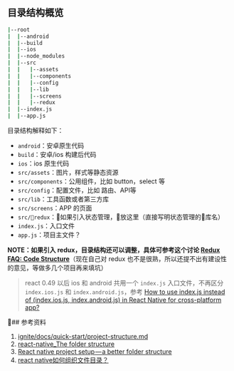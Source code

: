 ## 目录结构概览

```bash
|--root
|  |--android 
|  |--build
|  |--ios
|  |--node_modules
|  |--src
|  |   |--assets
|  |   |--components
|  |   |--config
|  |   |--lib
|  |   |--screens
|  |   |--redux
|  |--index.js
|  |--app.js
``` 

目录结构解释如下：   

- `android`：安卓原生代码
- `build`：安卓/ios 构建后代码
- `ios`：ios 原生代码
- `src/assets`：图片，样式等静态资源
- `src/components`：公用组件，比如 button，select 等
- `src/config`：配置文件，比如 路由、API等
- `src/lib`：工具函数或者第三方库
- `src/screens`：APP 的页面
- `src/redux`：如果引入状态管理，放这里（直接写明状态管理的库名）
- `index.js`：入口文件   
- `app.js`：项目主文件？   

**NOTE：如果引入 redux，目录结构还可以调整，具体可参考这个讨论 [Redux FAQ: Code Structure](https://redux.js.org/docs/faq/CodeStructure.html)**（现在自己对 redux 也不是很熟，所以还提不出有建设性的意见，等做多几个项目再来填坑）

> react 0.49 以后 ios 和 android 共用一个 `index.js` 入口文件，不再区分 `index.ios.js` 和 `index.android.js`，参考 [How to use index.js instead of (index.ios.js, index.android.js) in React Native for cross-platform app?](https://stackoverflow.com/questions/44803681/how-to-use-index-js-instead-of-index-ios-js-index-android-js-in-react-native)    

## 参考资料   

1. [ignite/docs/quick-start/project-structure.md](https://github.com/infinitered/ignite/blob/master/docs/quick-start/project-structure.md)   
2. [react-native_The folder structure](https://www.packtpub.com/mapt/book/application_development/9781787282537/2/02lvl1sec18/the-folder-structure)   
3. [React native project setup — a better folder structure](https://hackernoon.com/manage-react-native-project-folder-structure-and-simplify-the-code-c98da77ef792)   
4. [react native如何组织文件目录？](https://www.zhihu.com/question/49222838)   